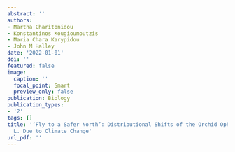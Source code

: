 ```yaml
---
abstract: ''
authors:
- Martha Charitonidou
- Konstantinos Kougioumoutzis
- Maria Chara Karypidou
- John M Halley
date: '2022-01-01'
doi: ''
featured: false
image:
  caption: ''
  focal_point: Smart
  preview_only: false
publication: Biology
publication_types:
- '2'
tags: []
title: '‘Fly to a Safer North’: Distributional Shifts of the Orchid Ophrys insectifera
  L. Due to Climate Change'
url_pdf: ''
---
```

